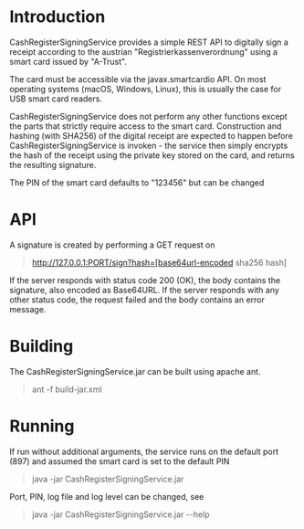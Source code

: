 # Introduction

CashRegisterSigningService provides a simple REST API to digitally sign
a receipt according to the austrian "Registrierkassenverordnung" using
a smart card issued by "A-Trust".

The card must be accessible via the javax.smartcardio API. On most
operating systems (macOS, Windows, Linux), this is usually the case for
USB smart card readers.

CashRegisterSigningService does not perform any other functions except
the parts that strictly require access to the smart card. Construction
and hashing (with SHA256) of the digital receipt are expected to happen
before CashRegisterSigningService is invoken - the service then simply
encrypts the hash of the receipt using the private key stored on the card,
and returns the resulting signature.

The PIN of the smart card defaults to "123456" but can be changed

# API

A signature is created by performing a GET request on

> http://127.0.0.1:PORT/sign?hash=[base64url-encoded sha256 hash]

If the server responds with status code 200 (OK), the body contains the
signature, also encoded as Base64URL. If the server responds with
any other status code, the request failed and the body contains an error
message.

# Building

The CashRegisterSigningService.jar can be built using apache ant.

> ant -f build-jar.xml 

# Running 

If run without additional arguments, the service runs on the default
port (897) and assumed the smart card is set to the default PIN

> java -jar CashRegisterSigningService.jar

Port, PIN, log file and log level can be changed, see

> java -jar CashRegisterSigningService.jar --help

